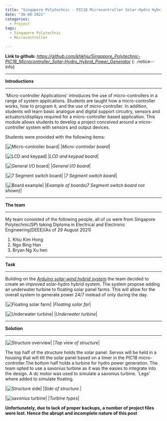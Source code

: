 ```yaml
---
title: "Singapore Polytechnic - PIC18 Microcontroller Solar-Hydro Hybrid Power Generator"
date: "30-08-2021"
categories:
  - Project
tags:
  - Singapore Polytechnic
  - Microcontroller

---
```

**Link to github:**
<cite><a href="https://github.com/khkhiu/Singapore_Polytechnic-PIC18_Microcontroller_Solar-Hydro_Hybrid_Power_Generator">https://github.com/khkhiu/Singapore_Polytechnic-PIC18_Microcontroller_Solar-Hydro_Hybrid_Power_Generator</a></cite>
{: .notice--info}


***

<strong>Introductions</strong>

***

'Micro-controller Applications' introduces the use of micro-controllers in a range of system applications. Students are taught how a micro-controller works, how to program it, and the use of micro-controller. In addition, students will learn basic analogue and digital support circuitry, sensors and actuators/displays required for a micro-controller based application. This module allows students to develop a project conceived around a micro-controller system with sensors and output devices.

Students were provided with the following items:

|![Micro-controller board](/assets/images/SP-MAPP/MCT_board.png)|
|<em>Micro-controller board</em>|

|![LCD and keypad](/assets/images/SP-MAPP/LCD-Keypad.png)|
|<em>LCD and keypad board</em>|

|![General I/O board](/assets/images/SP-MAPP/GIO_board.png)|
|<em>General I/O board</em>|

|![7 Segment switch board](/assets/images/SP-MAPP/7-Segmet-Switch_board.png)|
|<em>7 Segment switch board</em>|

|![Board example](/assets/images/SP-MAPP/Board_example.png)|
|<em>Example of boards(7 Segment switch board not shown)</em>|

***

<strong>The team</strong>

***

My team consisted of the following people, all of us were from Singapore Polytechnic(SP) taking Diploma in Electrical and Electronic Engineering(DEEE)(As of 29 August 2021)

1. Khiu Kim Hong
2. Ngo Bing Han
3. Bryan Ng Xu hen

***

<strong>Task</strong>

***
Building on the <cite><a href="https://khkhiu.github.io/project/SP-EDS/">Arduino solar-wind hybrid system</a></cite> the team decided to create an improved solar-hydro hybrid system. The system propose adding an underwater turbine to floating solar panel farms. This will allow for the overall system to generate power 24/7 instead of only during the day.

|![Floating solar farm](/assets/images/SP-MAPP/Solar.jpg)|
|<em>Floating solar far</em>|

|![Underwater turbine](/assets/images/SP-MAPP/hydro.jpg)|
|<em>Underwater turbine</em>|

***

<strong>Solution</strong>

***

|![Structure overview](/assets/images/SP-MAPP/Structure-Overview.png)|
|<em>Top view of structure</em>|

The top half of the structure holds the solar panel. Servos will be held in a housing that will tilt the solar panel based on a timer in the PIC18 micro-controller.The bottom half holds a turbine for hydro power generation. The team opted to use a savonius turbine as it was the easies to integrate into the design. A dc motor was used to simulate a savonius turbine. 'Legs' where added to simulate floating.

|![Structure side](/assets/images/SP-MAPP/Structure-side.png)|
|<em>Side of structure.</em>|

|![savonius turbine](/assets/images/SP-MAPP/Turbine.png)|
|<em>Turbine types</em>|

<strong>Unfortunately, due to lack of proper backups, a number of project files were lost. Hence the abrupt and incomplete nature of this post</strong>
